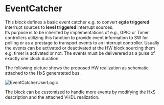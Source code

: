 # EventCatcher

This block defines a basic event catcher e.g. to convert **egde triggered** interrupt sources 
to **level triggered** interrupt sources.	
Its purpose is to be inherited by implementations of e.g., GPIO or Timer controllers 
utilizing this function to provide event information to SW for polling or as a prestage to 
transport events to an interrupt controller. Usually the events can be activated or deactivated at the HW block
sourcing them e.g. timer is activated or not. 
The events must be deliverered as a pulse of exactly one clock duration. 

The following picture shows the proposed HW realization as schematic attached to the HxS generateted bus.

![EventCatcherUserLogic](https://github.com/eccelerators/event-catcher/assets/124497409/791c7b7f-961e-4de3-bec9-97cc6792c2cd)

The block can be customized to handle more events by modifying the HxS description and the attached VHDL realization.